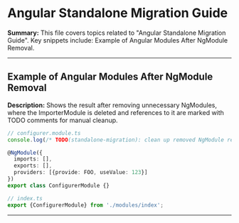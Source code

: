 # Angular Standalone Migration Guide

**Summary:** This file covers topics related to "Angular Standalone Migration Guide". Key snippets include: Example of Angular Modules After NgModule Removal.

---

## Example of Angular Modules After NgModule Removal

**Description:** Shows the result after removing unnecessary NgModules, where the ImporterModule is deleted and references to it are marked with TODO comments for manual cleanup.

```typescript
// configurer.module.ts
console.log(/* TODO(standalone-migration): clean up removed NgModule reference manually */ ImporterModule);

@NgModule({
  imports: [],
  exports: [],
  providers: [{provide: FOO, useValue: 123}]
})
export class ConfigurerModule {}
```

```typescript
// index.ts
export {ConfigurerModule} from './modules/index';
```

---